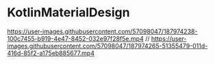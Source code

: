# KotlinMaterialDesign





https://user-images.githubusercontent.com/57098047/187974238-100c7455-b919-4e47-8452-032e97f28f5e.mp4 //  https://user-images.githubusercontent.com/57098047/187974265-51355479-011d-416d-85f2-a175eb885677.mp4

